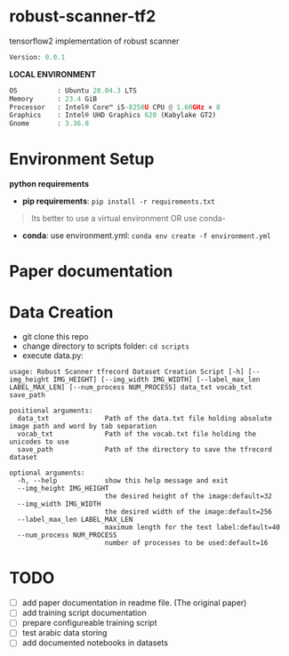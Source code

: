 # robust-scanner-tf2
tensorflow2 implementation of robust scanner

```python
Version: 0.0.1
```

**LOCAL ENVIRONMENT**  

```python
OS          : Ubuntu 20.04.3 LTS       
Memory      : 23.4 GiB 
Processor   : Intel® Core™ i5-8250U CPU @ 1.60GHz × 8    
Graphics    : Intel® UHD Graphics 620 (Kabylake GT2)  
Gnome       : 3.36.8
```

# Environment Setup

**python requirements**

* **pip requirements**: ```pip install -r requirements.txt``` 

> Its better to use a virtual environment 
> OR use conda-

* **conda**: use environment.yml: ```conda env create -f environment.yml```

# Paper documentation


# Data Creation
* git clone this repo
* change directory to scripts folder: ```cd scripts```
* execute data.py: 

```
usage: Robust Scanner tfrecord Dataset Creation Script [-h] [--img_height IMG_HEIGHT] [--img_width IMG_WIDTH] [--label_max_len LABEL_MAX_LEN] [--num_process NUM_PROCESS] data_txt vocab_txt save_path

positional arguments:
  data_txt              Path of the data.txt file holding absolute image path and word by tab separation
  vocab_txt             Path of the vocab.txt file holding the unicodes to use
  save_path             Path of the directory to save the tfrecord dataset

optional arguments:
  -h, --help            show this help message and exit
  --img_height IMG_HEIGHT
                        the desired height of the image:default=32
  --img_width IMG_WIDTH
                        the desired width of the image:default=256
  --label_max_len LABEL_MAX_LEN
                        maximum length for the text label:default=40
  --num_process NUM_PROCESS
                        number of processes to be used:default=16
```


# TODO
- [ ] add paper documentation in readme file. (The original paper)
- [ ] add training script documentation
- [ ] prepare configureable training script
- [ ] test arabic data storing
- [ ] add documented notebooks in datasets